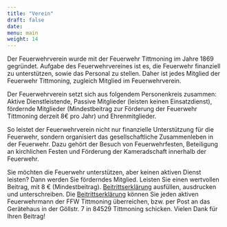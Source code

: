 ```yaml
---
title: "Verein"
draft: false
date:
menu: main
weight: 14
---
```



Der Feuerwehrverein wurde mit der Feuerwehr Tittmoning im Jahre 1869 gegründet. Aufgabe des Feuerwehrvereines ist es, die Feuerwehr finanziell zu unterstützen, sowie das Personal zu stellen. Daher ist jedes Mitglied der Feuerwehr Tittmoning, zugleich Mitglied im Feuerwehrverein.

Der Feuerwehrverein setzt sich aus folgendem Personenkreis zusammen: Aktive Dienstleistende, Passive Mitglieder (leisten keinen Einsatzdienst), fördernde Mitglieder (Mindestbeitrag zur Förderung der Feuerwehr Tittmoning derzeit 8€ pro Jahr) und Ehrenmitglieder.

So leistet der Feuerwehrverein nicht nur finanzielle Unterstützung für die Feuerwehr, sondern organisiert das gesellschaftliche Zusammenleben in der Feuerwehr. Dazu gehört der Besuch von Feuerwehrfesten, Beteiligung an kirchlichen Festen und Förderung der Kameradschaft innerhalb der Feuerwehr.

Sie möchten die Feuerwehr unterstützen, aber keinen aktiven Dienst leisten? Dann werden Sie förderndes Mitglied. Leisten Sie einen wertvollen Beitrag, mit 8 € (Mindestbeitrag). [Beitrittserklärung](/page/beitritt/) ausfüllen, ausdrucken und unterschreiben. Die [Beitrittserklärung](/page/beitritt/) können Sie jeden aktiven Feuerwehrmann der FFW Tittmoning überreichen, bzw. per Post an das Gerätehaus in der Göllstr. 7 in 84529 Tittmoning schicken. Vielen Dank für Ihren Beitrag!
